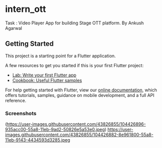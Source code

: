 # intern_ott

Task : Video Player App for building Stage OTT platform.
By Ankush Agarwal

## Getting Started

This project is a starting point for a Flutter application.

A few resources to get you started if this is your first Flutter project:

- [Lab: Write your first Flutter app](https://flutter.dev/docs/get-started/codelab)
- [Cookbook: Useful Flutter samples](https://flutter.dev/docs/cookbook)

For help getting started with Flutter, view our
[online documentation](https://flutter.dev/docs), which offers tutorials,
samples, guidance on mobile development, and a full API reference.

### Screenshots
(https://user-images.githubusercontent.com/43826855/104426896-935acc00-55a8-11eb-9ad2-50826e5a53e0.jpeg)
https://user-images.githubusercontent.com/43826855/104426882-8e961800-55a8-11eb-9143-4434593d3285.jpeg
